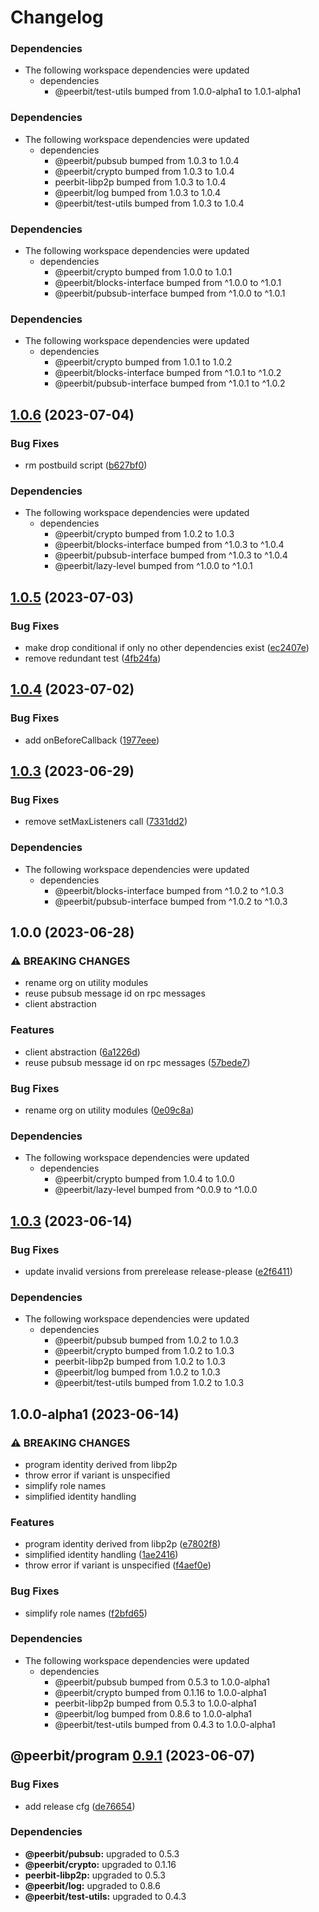 # Changelog

### Dependencies

* The following workspace dependencies were updated
  * dependencies
    * @peerbit/test-utils bumped from 1.0.0-alpha1 to 1.0.1-alpha1

### Dependencies

* The following workspace dependencies were updated
  * dependencies
    * @peerbit/pubsub bumped from 1.0.3 to 1.0.4
    * @peerbit/crypto bumped from 1.0.3 to 1.0.4
    * peerbit-libp2p bumped from 1.0.3 to 1.0.4
    * @peerbit/log bumped from 1.0.3 to 1.0.4
    * @peerbit/test-utils bumped from 1.0.3 to 1.0.4

### Dependencies

* The following workspace dependencies were updated
  * dependencies
    * @peerbit/crypto bumped from 1.0.0 to 1.0.1
    * @peerbit/blocks-interface bumped from ^1.0.0 to ^1.0.1
    * @peerbit/pubsub-interface bumped from ^1.0.0 to ^1.0.1

### Dependencies

* The following workspace dependencies were updated
  * dependencies
    * @peerbit/crypto bumped from 1.0.1 to 1.0.2
    * @peerbit/blocks-interface bumped from ^1.0.1 to ^1.0.2
    * @peerbit/pubsub-interface bumped from ^1.0.1 to ^1.0.2

## [1.0.6](https://github.com/dao-xyz/peerbit/compare/program-v1.0.5...program-v1.0.6) (2023-07-04)


### Bug Fixes

* rm postbuild script ([b627bf0](https://github.com/dao-xyz/peerbit/commit/b627bf0dcdb99d24ac8c9055586e72ea2d174fcc))


### Dependencies

* The following workspace dependencies were updated
  * dependencies
    * @peerbit/crypto bumped from 1.0.2 to 1.0.3
    * @peerbit/blocks-interface bumped from ^1.0.3 to ^1.0.4
    * @peerbit/pubsub-interface bumped from ^1.0.3 to ^1.0.4
    * @peerbit/lazy-level bumped from ^1.0.0 to ^1.0.1

## [1.0.5](https://github.com/dao-xyz/peerbit/compare/program-v1.0.4...program-v1.0.5) (2023-07-03)


### Bug Fixes

* make drop conditional if only no other dependencies exist ([ec2407e](https://github.com/dao-xyz/peerbit/commit/ec2407e4b4f89a8e268004094a5dcb008de7d9e2))
* remove redundant test ([4fb24fa](https://github.com/dao-xyz/peerbit/commit/4fb24fab54eeff94ca4b081dd80ae5065d075eab))

## [1.0.4](https://github.com/dao-xyz/peerbit/compare/program-v1.0.3...program-v1.0.4) (2023-07-02)


### Bug Fixes

* add onBeforeCallback ([1977eee](https://github.com/dao-xyz/peerbit/commit/1977eee8c0629fd3a9931a78c271009b40040426))

## [1.0.3](https://github.com/dao-xyz/peerbit/compare/program-v1.0.2...program-v1.0.3) (2023-06-29)


### Bug Fixes

* remove setMaxListeners call ([7331dd2](https://github.com/dao-xyz/peerbit/commit/7331dd26ec6c9d31229f30ca2d7524d78c79cb5f))


### Dependencies

* The following workspace dependencies were updated
  * dependencies
    * @peerbit/blocks-interface bumped from ^1.0.2 to ^1.0.3
    * @peerbit/pubsub-interface bumped from ^1.0.2 to ^1.0.3

## 1.0.0 (2023-06-28)


### ⚠ BREAKING CHANGES

* rename org on utility modules
* reuse pubsub message id on rpc messages
* client abstraction

### Features

* client abstraction ([6a1226d](https://github.com/dao-xyz/peerbit/commit/6a1226d4f8fc6deb167bff86cf7bdd6227c01a6b))
* reuse pubsub message id on rpc messages ([57bede7](https://github.com/dao-xyz/peerbit/commit/57bede71cd822c71b439bd8011b6f25bff1da5cb))


### Bug Fixes

* rename org on utility modules ([0e09c8a](https://github.com/dao-xyz/peerbit/commit/0e09c8a29487205e02e45cc7f1e214450f96cb38))


### Dependencies

* The following workspace dependencies were updated
  * dependencies
    * @peerbit/crypto bumped from 1.0.4 to 1.0.0
    * @peerbit/lazy-level bumped from ^0.0.9 to ^1.0.0

## [1.0.3](https://github.com/dao-xyz/peerbit/compare/peerbit-program-v1.0.1-alpha1...peerbit-program-v1.0.3) (2023-06-14)


### Bug Fixes

* update invalid versions from prerelease release-please ([e2f6411](https://github.com/dao-xyz/peerbit/commit/e2f6411d46edf6d36723ca1ea81d1e55a09d3cd4))


### Dependencies

* The following workspace dependencies were updated
  * dependencies
    * @peerbit/pubsub bumped from 1.0.2 to 1.0.3
    * @peerbit/crypto bumped from 1.0.2 to 1.0.3
    * peerbit-libp2p bumped from 1.0.2 to 1.0.3
    * @peerbit/log bumped from 1.0.2 to 1.0.3
    * @peerbit/test-utils bumped from 1.0.2 to 1.0.3

## 1.0.0-alpha1 (2023-06-14)


### ⚠ BREAKING CHANGES

* program identity derived from libp2p
* throw error if variant is unspecified
* simplify role names
* simplified identity handling

### Features

* program identity derived from libp2p ([e7802f8](https://github.com/dao-xyz/peerbit/commit/e7802f816eb3e06c14cc57b193d2bde2b5005cef))
* simplified identity handling ([1ae2416](https://github.com/dao-xyz/peerbit/commit/1ae24168a5c8629b8f9d1c57eceed6abd4a15020))
* throw error if variant is unspecified ([f4aef0e](https://github.com/dao-xyz/peerbit/commit/f4aef0ea5713eb37a0dfcf251fe6233e6a54dbd7))


### Bug Fixes

* simplify role names ([f2bfd65](https://github.com/dao-xyz/peerbit/commit/f2bfd65422d0d7066cbc34693bfeafecb508004d))


### Dependencies

* The following workspace dependencies were updated
  * dependencies
    * @peerbit/pubsub bumped from 0.5.3 to 1.0.0-alpha1
    * @peerbit/crypto bumped from 0.1.16 to 1.0.0-alpha1
    * peerbit-libp2p bumped from 0.5.3 to 1.0.0-alpha1
    * @peerbit/log bumped from 0.8.6 to 1.0.0-alpha1
    * @peerbit/test-utils bumped from 0.4.3 to 1.0.0-alpha1

## @peerbit/program [0.9.1](https://github.com/dao-xyz/peerbit/compare/@peerbit/program@0.9.0...@peerbit/program@0.9.1) (2023-06-07)


### Bug Fixes

* add release cfg ([de76654](https://github.com/dao-xyz/peerbit/commit/de766548f8106804d319e8b51e9607f2a3f60726))





### Dependencies

* **@peerbit/pubsub:** upgraded to 0.5.3
* **@peerbit/crypto:** upgraded to 0.1.16
* **peerbit-libp2p:** upgraded to 0.5.3
* **@peerbit/log:** upgraded to 0.8.6
* **@peerbit/test-utils:** upgraded to 0.4.3
